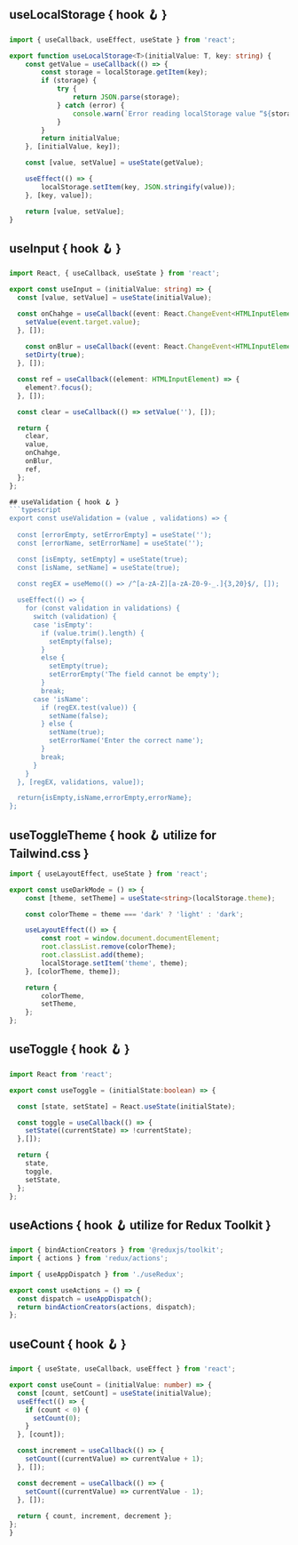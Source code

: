 ## useLocalStorage { hook 🪝 }
```typescript
import { useCallback, useEffect, useState } from 'react';

export function useLocalStorage<T>(initialValue: T, key: string) {
	const getValue = useCallback(() => {
		const storage = localStorage.getItem(key);
		if (storage) {
			try {
				return JSON.parse(storage);
			} catch (error) {
				console.warn(`Error reading localStorage value “${storage}”:`, error);
			}
		}
		return initialValue;
	}, [initialValue, key]);

	const [value, setValue] = useState(getValue);

	useEffect(() => {
		localStorage.setItem(key, JSON.stringify(value));
	}, [key, value]);

	return [value, setValue];
}
```

## useInput { hook 🪝 } 
```typescript
import React, { useCallback, useState } from 'react';

export const useInput = (initialValue: string) => {
  const [value, setValue] = useState(initialValue);

  const onChahge = useCallback((event: React.ChangeEvent<HTMLInputElement>) => {
    setValue(event.target.value);
  }, []);
  
    const onBlur = useCallback((event: React.ChangeEvent<HTMLInputElement>) => {
    setDirty(true);
  }, []);

  const ref = useCallback((element: HTMLInputElement) => {
    element?.focus();
  }, []);

  const clear = useCallback(() => setValue(''), []);

  return {
    clear,
    value,
    onChahge,
    onBlur,
    ref,
  };
};

## useValidation { hook 🪝 }
```typescript
export const useValidation = (value , validations) => {
    
  const [errorEmpty, setErrorEmpty] = useState('');
  const [errorName, setErrorName] = useState('');

  const [isEmpty, setEmpty] = useState(true);
  const [isName, setName] = useState(true);

  const regEX = useMemo(() => /^[a-zA-Z][a-zA-Z0-9-_.]{3,20}$/, []);
    
  useEffect(() => {
    for (const validation in validations) {
      switch (validation) {
      case 'isEmpty':
        if (value.trim().length) {
          setEmpty(false);
        }
        else {
          setEmpty(true);
          setErrorEmpty('The field cannot be empty');
        }
        break;
      case 'isName':     
        if (regEX.test(value)) {
          setName(false);
        } else {
          setName(true);
          setErrorName('Enter the correct name');
        }
        break;
      }
    }
  }, [regEX, validations, value]);

  return{isEmpty,isName,errorEmpty,errorName};
};
```

## useToggleTheme { hook 🪝 utilize for Tailwind.css }
```typescript
import { useLayoutEffect, useState } from 'react';

export const useDarkMode = () => {
	const [theme, setTheme] = useState<string>(localStorage.theme);

	const colorTheme = theme === 'dark' ? 'light' : 'dark';

	useLayoutEffect(() => {
		const root = window.document.documentElement;
		root.classList.remove(colorTheme);
		root.classList.add(theme);
		localStorage.setItem('theme', theme);
	}, [colorTheme, theme]);

	return {
		colorTheme,
		setTheme,
	};
};
```

## useToggle { hook 🪝  }
```typescript
import React from 'react';

export const useToggle = (initialState:boolean) => {

  const [state, setState] = React.useState(initialState);

  const toggle = useCallback(() => {
    setState((currentState) => !currentState);
  },[]);

  return {
    state,
    toggle,
    setState,
  };
};
```

## useActions { hook  🪝 utilize for Redux Toolkit }
```typescript
import { bindActionCreators } from '@reduxjs/toolkit';
import { actions } from 'redux/actions';

import { useAppDispatch } from './useRedux';

export const useActions = () => {
  const dispatch = useAppDispatch();
  return bindActionCreators(actions, dispatch);
};
```

## useCount { hook 🪝  }
```typescript
import { useState, useCallback, useEffect } from 'react';

export const useCount = (initialValue: number) => {
  const [count, setCount] = useState(initialValue);
  useEffect(() => {
    if (count < 0) {
      setCount(0);
    }
  }, [count]);

  const increment = useCallback(() => {
    setCount((currentValue) => currentValue + 1);
  }, []);

  const decrement = useCallback(() => {
    setCount((currentValue) => currentValue - 1);
  }, []);
    
  return { count, increment, decrement };
};
}
```



